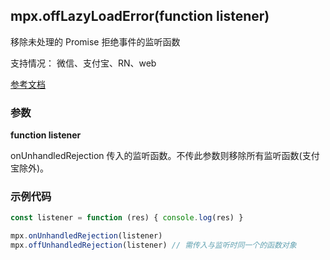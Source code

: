 ## mpx.offLazyLoadError(function listener)

移除未处理的 Promise 拒绝事件的监听函数

支持情况： 微信、支付宝、RN、web

[参考文档](https://developers.weixin.qq.com/miniprogram/dev/api/base/app/app-event/wx.offUnhandledRejection.html)

### 参数

**function listener**

onUnhandledRejection 传入的监听函数。不传此参数则移除所有监听函数(支付宝除外)。

### 示例代码
```js
const listener = function (res) { console.log(res) }

mpx.onUnhandledRejection(listener)
mpx.offUnhandledRejection(listener) // 需传入与监听时同一个的函数对象
```